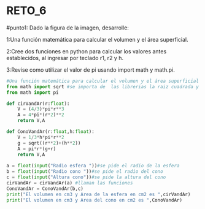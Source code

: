 # RETO_6
#punto1: Dado la figura de la imagen, desarrolle:

1:Una función matemática para calcular el volumen y el área superficial.

2:Cree dos funciones en python para calcular los valores antes establecidos, al ingresar por teclado r1, r2 y h.

3:Revise como utilizar el valor de pi usando import math y math.pi.

```python
#Una función matemática para calcular el volumen y el área superficial
from math import sqrt #se importa de  las librerias la raiz cuadrada y pi
from math import pi

def cirVandAr(r:float):
    V = (4/3)*pi*r**3 
    A = 4*pi*(r*2)**2
    return V,A

def ConoVandAr(r:float,h:float):
    V = 1/3*h*pi*r**2
    g = sqrt((r**2)+(h**2))
    A = pi*r*(g+r)
    return V,A
    
a = float(input("Radio esfera "))#se pide el radio de la esfera
b = float(input("Radio cono "))#se pide el radio del cono
c = float(input("Altura cono"))#se pide la altura del cono
cirVandAr = cirVandAr(a) #llaman las funciones
ConoVandAr = ConoVandAr(b,c)
print("El volumen en cm3 y Area de la esfera en cm2 es ",cirVandAr)
print("El volumen en cm3 y Area del cono en cm2 es ",ConoVandAr)

```
